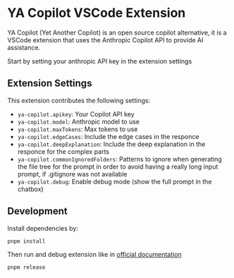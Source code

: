 # YA Copilot VSCode Extension

YA Copilot (Yet Another Copilot) is an open source copilot alternative, it is a VSCode extension that uses the Anthropic Copilot API to provide AI assistance.

Start by setting your anthropic API key in the extension settings

## Extension Settings

This extension contributes the following settings:

- `ya-copilot.apikey`: Your Copilot API key
- `ya-copilot.model`: Anthropic model to use
- `ya-copilot.maxTokens`: Max tokens to use
- `ya-copilot.edgeCases`: Include the edge cases in the responce
- `ya-copilot.deepExplanation`: Include the deep explanation in the responce for the complex parts
- `ya-copilot.commonIgnoredFolders`: Patterns to ignore when generating the file tree for the prompt in order to avoid having a really long input prompt, if .gitignore was not available
- `ya-copilot.debug`: Enable debug mode (show the full prompt in the chatbox)

## Development

Install dependencies by:

```shell
pnpm install
```

Then run and debug extension like in [official documentation](https://code.visualstudio.com/api/get-started/your-first-extension)

```shell
pnpm release
```
